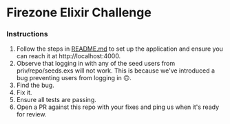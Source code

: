 # Firezone Elixir Challenge

### Instructions

1. Follow the steps in [README.md](README.md) to set up the application and
   ensure you can reach it at http://localhost:4000.
1. Observe that logging in with any of the seed users from priv/repo/seeds.exs
   will not work. This is because we've introduced a bug preventing users from
   logging in 🙃.
1. Find the bug.
1. Fix it.
1. Ensure all tests are passing.
1. Open a PR against this repo with your fixes and ping us when it's ready for
   review.
